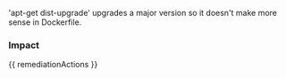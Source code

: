 
'apt-get dist-upgrade' upgrades a major version so it doesn't make more sense in Dockerfile.

### Impact
<!-- Add Impact here -->

<!-- DO NOT CHANGE -->
{{ remediationActions }}


